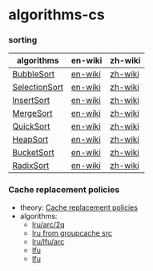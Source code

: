 # algorithms-cs


### sorting
| algorithms| en-wiki|zh-wiki|
|---|---|---|
| [BubbleSort](https://github.com/researchlab/algorithms-cs/tree/master/sorting/bubble)| [en-wiki](https://en.wikipedia.org/wiki/Bubble_sort) |[zh-wiki](https://zh.wikipedia.org/wiki/%E5%86%92%E6%B3%A1%E6%8E%92%E5%BA%8F)|
|[SelectionSort](https://github.com/researchlab/algorithms-cs/tree/master/sorting/selection)| [en-wiki](https://en.wikipedia.org/wiki/Selection_sort) |[zh-wiki](https://zh.wikipedia.org/wiki/%E9%80%89%E6%8B%A9%E6%8E%92%E5%BA%8F)|
|[InsertSort](https://github.com/researchlab/algorithms-cs/tree/master/sorting/insert)| [en-wiki](https://en.wikipedia.org/wiki/Insertion_sort) |[zh-wiki](https://zh.wikipedia.org/wiki/%E6%8F%92%E5%85%A5%E6%8E%92%E5%BA%8F)|
|[MergeSort](https://github.com/researchlab/algorithms-cs/tree/master/sorting/merge)| [en-wiki](https://en.wikipedia.org/wiki/Merge_sort) |[zh-wiki](https://zh.wikipedia.org/wiki/%E5%BD%92%E5%B9%B6%E6%8E%92%E5%BA%8F)|
|[QuickSort](https://github.com/researchlab/algorithms-cs/tree/master/sorting/quicksort)| [en-wiki](https://en.wikipedia.org/wiki/Quicksort) |[zh-wiki](https://zh.wikipedia.org/wiki/%E5%BF%AB%E9%80%9F%E6%8E%92%E5%BA%8F)|
|[HeapSort](https://github.com/researchlab/algorithms-cs/tree/master/sorting/heap)| [en-wiki](https://en.wikipedia.org/wiki/Heapsort) |[zh-wiki](https://zh.wikipedia.org/wiki/%E5%A0%86%E6%8E%92%E5%BA%8F)|
|[BucketSort](https://github.com/researchlab/algorithms-cs/tree/master/sorting/bucketsort)| [en-wiki](https://en.wikipedia.org/wiki/Bucket_sort) |[zh-wiki](https://zh.wikipedia.org/wiki/%E6%A1%B6%E6%8E%92%E5%BA%8F)
|[RadixSort](https://github.com/researchlab/algorithms-cs/tree/master/sorting/radixsort)| [en-wiki](https://en.wikipedia.org/wiki/Radix_sort) |[zh-wiki](https://zh.wikipedia.org/wiki/%E5%9F%BA%E6%95%B0%E6%8E%92%E5%BA%8F)|


### Cache replacement policies
  - theory: [Cache replacement policies](https://en.wikipedia.org/wiki/Cache_replacement_policies#Least_recently_used_(LRU))
  - algorithms:
     - [lru/arc/2q](https://github.com/hashicorp/golang-lru)
     - [lru from groupcache src](https://github.com/golang/groupcache)
     - [lru/lfu/arc](https://github.com/bluele/gcache)
     - [lfu](https://github.com/mtchavez/lfu)
     - [lfu](https://github.com/dgrijalva/lfu-go)
